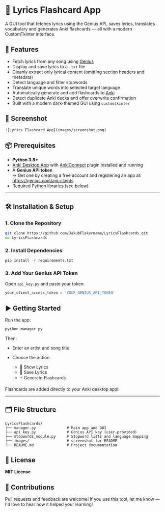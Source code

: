 # 🎵 Lyrics Flashcard App

A GUI tool that fetches lyrics using the Genius API, saves lyrics, translates vocabulary and generates Anki flashcards — all with a modern CustomTkinter interface.

## 🚀 Features

-  Fetch lyrics from any song using [Genius](https://genius.com)
-  Display and save lyrics to a `.txt` file
-  Cleanly extract only lyrical content (omitting section headers and metadata)
-  Detect language and filter stopwords
-  Translate unique words into selected target language
-  Automatically generate and add flashcards to [Anki](https://apps.ankiweb.net/)
-  Detect duplicate Anki decks and offer overwrite confirmation
-  Built with a modern dark-themed GUI using `customtkinter`

## 📸 Screenshot

```
![Lyrics Flashcard App](images/screenshot.png)
```

## 📦 Prerequisites

- **Python 3.8+**
- [Anki Desktop App](https://apps.ankiweb.net/) with [AnkiConnect](https://github.com/FooSoft/anki-connect) plugin installed and running
- A **Genius API token**  
  → Get one by creating a free account and registering an app at: https://genius.com/api-clients
- Required Python libraries (see below)

---

## 🛠️ Installation & Setup

### 1. Clone the Repository

```bash
git clone https://github.com/JakubFlakername/LyricsFlashcards.git
cd LyricsFlashcards
````

### 2. Install Dependencies

```bash
pip install -r requirements.txt
```

### 3. Add Your Genius API Token

Open `api_key.py` and paste your token:

```python
your_client_access_token = 'YOUR_GENIUS_API_TOKEN'
```

## ▶️ Getting Started

Run the app:

```bash
python manager.py
```

Then:

* Enter an artist and song title
* Choose the action:

  * 🎵 Show Lyrics
  * 💾 Save Lyrics
  * 🃏 Generate Flashcards

Flashcards are added directly to your Anki desktop app!

---

## 🗂 File Structure

```
LyricsFlashcards/
├── manager.py              # Main app and GUI
├── api_key.py              # Genius API key (user-provided)
├── stopwords_module.py     # Stopword lists and language mapping
├── images/                 # screenshot for README
└── README.md               # Project documentation
```

## 📜 License

**MIT License**

## 🤝 Contributions

Pull requests and feedback are welcome!
If you use this tool, let me know — I'd love to hear how it helped your learning!

